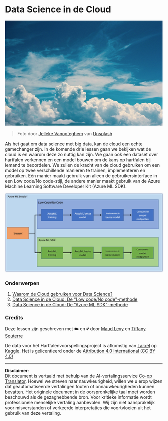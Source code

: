 <!--
CO_OP_TRANSLATOR_METADATA:
{
  "original_hash": "8dfe141a0f46f7d253e07f74913c7f44",
  "translation_date": "2025-08-28T15:03:32+00:00",
  "source_file": "5-Data-Science-In-Cloud/README.md",
  "language_code": "nl"
}
-->
# Data Science in de Cloud

![cloud-picture](../../../translated_images/cloud-picture.f5526de3c6c6387b2d656ba94f019b3352e5e3854a78440e4fb00c93e2dea675.nl.jpg)

> Foto door [Jelleke Vanooteghem](https://unsplash.com/@ilumire) van [Unsplash](https://unsplash.com/s/photos/cloud?orientation=landscape)

Als het gaat om data science met big data, kan de cloud een echte gamechanger zijn. In de komende drie lessen gaan we bekijken wat de cloud is en waarom deze zo nuttig kan zijn. We gaan ook een dataset over hartfalen verkennen en een model bouwen om de kans op hartfalen bij iemand te beoordelen. We zullen de kracht van de cloud gebruiken om een model op twee verschillende manieren te trainen, implementeren en gebruiken. Eén manier maakt gebruik van alleen de gebruikersinterface in een Low code/No code-stijl, de andere manier maakt gebruik van de Azure Machine Learning Software Developer Kit (Azure ML SDK).

![project-schema](../../../translated_images/project-schema.420e56d495624541eaecf2b737f138c86fb7d8162bb1c0bf8783c350872ffc4d.nl.png)

### Onderwerpen

1. [Waarom de Cloud gebruiken voor Data Science?](17-Introduction/README.md)
2. [Data Science in de Cloud: De "Low code/No code"-methode](18-Low-Code/README.md)
3. [Data Science in de Cloud: De "Azure ML SDK"-methode](19-Azure/README.md)

### Credits
Deze lessen zijn geschreven met ☁️ en 💕 door [Maud Levy](https://twitter.com/maudstweets) en [Tiffany Souterre](https://twitter.com/TiffanySouterre)

De data voor het Hartfalenvoorspellingsproject is afkomstig van [
Larxel](https://www.kaggle.com/andrewmvd) op [Kaggle](https://www.kaggle.com/andrewmvd/heart-failure-clinical-data). Het is gelicentieerd onder de [Attribution 4.0 International (CC BY 4.0)](https://creativecommons.org/licenses/by/4.0/)

---

**Disclaimer**:  
Dit document is vertaald met behulp van de AI-vertalingsservice [Co-op Translator](https://github.com/Azure/co-op-translator). Hoewel we streven naar nauwkeurigheid, willen we u erop wijzen dat geautomatiseerde vertalingen fouten of onnauwkeurigheden kunnen bevatten. Het originele document in de oorspronkelijke taal moet worden beschouwd als de gezaghebbende bron. Voor kritieke informatie wordt professionele menselijke vertaling aanbevolen. Wij zijn niet aansprakelijk voor misverstanden of verkeerde interpretaties die voortvloeien uit het gebruik van deze vertaling.